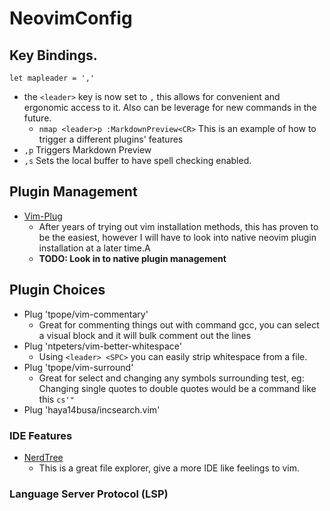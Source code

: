 NeovimConfig
============

## Key Bindings.
`let mapleader = ','`
*  the `<leader>` key is now set to `,` this allows for convenient and ergonomic
   access to it.  Also can be leverage for new commands in the future.
   * `nmap <leader>p :MarkdownPreview<CR>` This is an example of how to
   trigger a different plugins' features 
* `,p` Triggers Markdown Preview
* `,s` Sets the local buffer to have spell checking enabled.

## Plugin Management
* [Vim-Plug](https://github.com/junegunn/vim-plug)
  * After years of trying out vim installation methods, this has proven to be
    the easiest, however I will have to look into native neovim plugin
    installation at a later time.A
  * **TODO: Look in to native plugin management**

## Plugin Choices
* Plug 'tpope/vim-commentary'
  * Great for commenting things out with command gcc, you can select a visual
  block and it will bulk comment out the lines
* Plug 'ntpeters/vim-better-whitespace'
  * Using `<leader> <SPC>` you can easily strip whitespace from a file.
* Plug 'tpope/vim-surround'
  * Great for select and changing any symbols surrounding test, eg: Changing
  single quotes to double quotes would be a command like this `cs'"`
* Plug 'haya14busa/incsearch.vim'

### IDE Features
* [NerdTree](https://github.com/preservim/nerdtree)
  * This is a great file explorer, give a more IDE like feelings to vim.

### Language Server Protocol (LSP)
